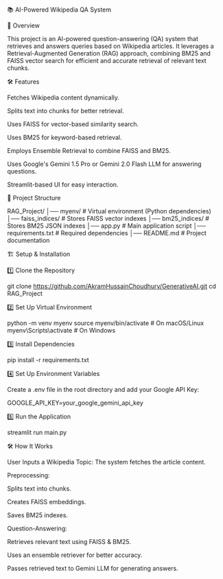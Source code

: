 📚 AI-Powered Wikipedia QA System

🚀 Overview

This project is an AI-powered question-answering (QA) system that retrieves and answers queries based on Wikipedia articles. It leverages a Retrieval-Augmented Generation (RAG) approach, combining BM25 and FAISS vector search for efficient and accurate retrieval of relevant text chunks.

🛠️ Features

Fetches Wikipedia content dynamically.

Splits text into chunks for better retrieval.

Uses FAISS for vector-based similarity search.

Uses BM25 for keyword-based retrieval.

Employs Ensemble Retrieval to combine FAISS and BM25.

Uses Google's Gemini 1.5 Pro or Gemini 2.0 Flash LLM for answering questions.

Streamlit-based UI for easy interaction.

📂 Project Structure

RAG_Project/
│── myenv/               # Virtual environment (Python dependencies)
│── faiss_indices/       # Stores FAISS vector indexes
│── bm25_indices/        # Stores BM25 JSON indexes
│── app.py              # Main application script
│── requirements.txt     # Required dependencies
│── README.md            # Project documentation

🏗️ Setup & Installation

1️⃣ Clone the Repository

git clone https://github.com/AkramHussainChoudhury/GenerativeAI.git
cd RAG_Project

2️⃣ Set Up Virtual Environment

python -m venv myenv
source myenv/bin/activate  # On macOS/Linux
myenv\Scripts\activate     # On Windows

3️⃣ Install Dependencies

pip install -r requirements.txt

4️⃣ Set Up Environment Variables

Create a .env file in the root directory and add your Google API Key:

GOOGLE_API_KEY=your_google_gemini_api_key

5️⃣ Run the Application

streamlit run main.py

🛠️ How It Works

User Inputs a Wikipedia Topic: The system fetches the article content.

Preprocessing:

Splits text into chunks.

Creates FAISS embeddings.

Saves BM25 indexes.

Question-Answering:

Retrieves relevant text using FAISS & BM25.

Uses an ensemble retriever for better accuracy.

Passes retrieved text to Gemini LLM for generating answers.